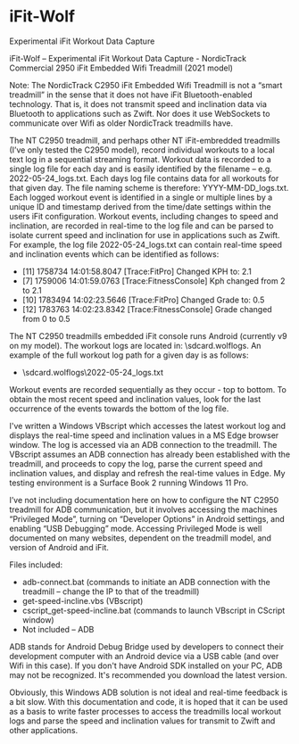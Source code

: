 # iFit-Wolf
Experimental iFit Workout Data Capture

iFit-Wolf – Experimental iFit Workout Data Capture - NordicTrack Commercial 2950 iFit Embedded Wifi Treadmill (2021 model)

Note: The NordicTrack C2950 iFit Embedded Wifi Treadmill is not a “smart treadmill” in the sense that it does not have iFit Bluetooth-enabled technology. That is, it does not transmit speed and inclination data via Bluetooth to applications such as Zwift. Nor does it use WebSockets to communicate over Wifi as older NordicTrack treadmills have.

The NT C2950 treadmill, and perhaps other NT iFit-embredded treadmills (I’ve only tested the C2950 model), record individual workouts to a local text log in a sequential streaming format. Workout data is recorded to a single log file for each day and is easily identified by the filename – e.g. 2022-05-24_logs.txt. Each days log file contains data for all workouts for that given day. The file naming scheme is therefore: YYYY-MM-DD_logs.txt. Each logged workout event is identified in a single or multiple lines by a unique ID and timestamp derived from the time/date settings within the users iFit configuration. Workout events, including changes to speed and inclination, are recorded in real-time to the log file and can be parsed to isolate current speed and inclination for use in applications such as Zwift.
For example, the log file 2022-05-24_logs.txt can contain real-time speed and inclination events which can be identified as follows:

- [11] 1758734 14:01:58.8047 [Trace:FitPro] Changed KPH to: 2.1
- [7] 1759006 14:01:59.0763 [Trace:FitnessConsole] Kph changed from 2 to 2.1
- [10] 1783494 14:02:23.5646 [Trace:FitPro] Changed Grade to: 0.5
- [12] 1783763 14:02:23.8342 [Trace:FitnessConsole] Grade changed from 0 to 0.5

The NT C2950 treadmills embedded iFit console runs Android (currently v9 on my model). The workout logs are located in: \sdcard\.wolflogs\. An example of the full workout log path for a given day is as follows:

- \sdcard\.wolflogs\2022-05-24_logs.txt

Workout events are recorded sequentially as they occur - top to bottom. To obtain the most recent speed and inclination values, look for the last occurrence of the events towards the bottom of the log file.

I've written a Windows VBscript which accesses the latest workout log and displays the real-time speed and inclination values in a MS Edge browser window. The log is accessed via an ADB connection to the treadmill. The VBscript assumes an ADB connection has already been established with the treadmill, and proceeds to copy the log, parse the current speed and inclination values, and display and refresh the real-time values in Edge. My testing environment is a Surface Book 2 running Windows 11 Pro.

I’ve not including documentation here on how to configure the NT C2950 treadmill for ADB communication, but it involves accessing the machines “Privileged Mode”, turning on “Developer Options” in Android settings, and enabling “USB Debugging” mode. Accessing Privileged Mode is well documented on many websites, dependent on the treadmill model, and version of Android and iFit.

Files included:
- adb-connect.bat (commands to initiate an ADB connection with the treadmill – change the IP to that of the treadmill)
- get-speed-incline.vbs (VBscript)
- cscript_get-speed-incline.bat (commands to launch VBscript in CScript window)
- Not included – ADB

ADB stands for Android Debug Bridge used by developers to connect their development computer with an Android device via a USB cable (and over Wifi in this case). If you don't have Android SDK installed on your PC, ADB may not be recognized. It's recommended you download the latest version.

Obviously, this Windows ADB solution is not ideal and real-time feedback is a bit slow. With this documentation and code, it is hoped that it can be used as a basis to write faster processes to access the treadmills local workout logs and parse the speed and inclination values for transmit to Zwift and other applications.
